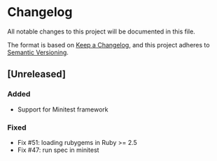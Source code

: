 # Changelog

 All notable changes to this project will be documented in this file.

The format is based on [Keep a Changelog](https://keepachangelog.com/en/1.0.0/),
and this project adheres to [Semantic Versioning](https://semver.org/spec/v2.0.0.html).

## [Unreleased]
### Added
- Support for Minitest framework
### Fixed
- Fix #51: loading rubygems in Ruby >= 2.5
- Fix #47: run spec in minitest
